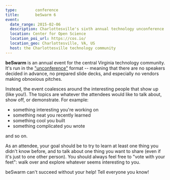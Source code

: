 ```yaml
---
type:        conference
title:       beSwarm 6
event:
  date_range: 2015-02-06
  description: Charlottesville's sixth annual technology unconference
  location: Center for Open Science
  location_poi_url: https://cos.io/
  location_geo: Charlottesville, VA, US
  host: the Charlottesville technology community
---
```


**beSwarm** is an annual event for the central Virginia technology community. It's run in the ["unconference"](http://en.wikipedia.org/wiki/Unconference) format -- meaning that there are no speakers decided in advance, no prepared slide decks, and especially no vendors making obnoxious pitches.

Instead, the event coalesces around the interesting people that show up (like you!). The topics are whatever the attendees would like to talk about, show off, or demonstrate. For example:

* something interesting you're working on
* something neat you recently learned
* something cool you built
* something complicated you wrote

and so on.

As an attendee, your goal should be to try to learn at least one thing you didn't know before, and to talk about one thing you want to share (even if it's just to one other person). You should always feel free to "vote with your feet": walk over and explore whatever seems interesting to you.

beSwarm can't succeed without your help! Tell everyone you know!
